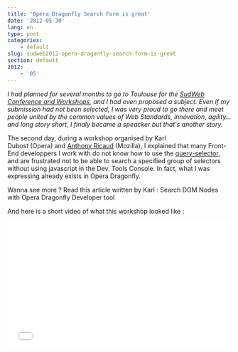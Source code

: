 ```yaml
---
title: 'Opera Dragonfly Search Form is great'
date: '2012-05-30'
lang: en
type: post
categories:
    - default
slug: sudweb2012-opera-dragonfly-search-form-is-great
section: default
2012:
    - '05'
---
```


_I had planned for several months to go to Toulouse for the [SudWeb Conference and Workshops](http://sudweb.fr/2012/), and I had even proposed a subject. Even if my submission had not been selected, I was very proud to go there and meet people united by the common values of Web Standards, innovation, agility… and long story short, I finaly became a speacker but that's another story._

<!-- more -->

The second day, during a workshop organised by Karl Dubost (Opera) and [Anthony Ricaud](https://twitter.com/rik24d) (Mozilla), I explained that many Front-End developpers I work with do not know how to use the [query-selector](https://developer.mozilla.org/en-US/docs/Web/API/Document.querySelector), and are frustrated not to be able to search a specified group of selectors without using javascript in the Dev. Tools Console. In fact, what I was expressing already exists in Opera Dragonfly.

Wanna see more&nbsp;? Read this article written by Karl&nbsp;: Search DOM Nodes with Opera Dragonfly Developer tool

And here is a short video of what this workshop looked like&nbsp;:

<iframe src="//player.vimeo.com/video/42885321" frameborder="0" width="500" height="281"></iframe>
